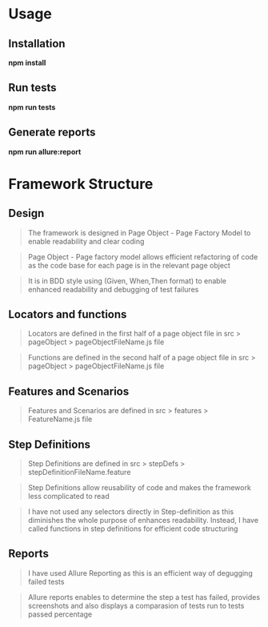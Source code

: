 # Usage

## Installation

**npm install**

## Run tests

**npm run tests**

## Generate reports

**npm run allure:report**

# Framework Structure

## Design

> The framework is designed in Page Object - Page Factory Model to enable readability and clear coding

> Page Object - Page factory model allows efficient refactoring of code as the code base for each page is in the relevant page object

> It is in BDD style using (Given, When,Then format) to enable enhanced readability and debugging of test failures  

## Locators and functions

> Locators are defined in the first half of a page object file in src > pageObject > pageObjectFileName.js file

> Functions are defined in the second half of a page object file in src > pageObject > pageObjectFileName.js file

## Features and Scenarios
> Features and Scenarios are defined in src > features > FeatureName.js file

## Step Definitions
> Step Definitions are defined in src > stepDefs > stepDefinitionFileName.feature

> Step Definitions allow reusability of code and makes the framework less complicated to read

> I have not used any selectors directly in Step-definition as this diminishes the whole purpose of enhances readability. Instead, I have called functions in step definitions for efficient code structuring

## Reports
> I have used Allure Reporting as this is an efficient way of degugging failed tests

> Allure reports enables to determine the step a test has failed, provides screenshots and also displays a comparasion of tests run to tests passed percentage